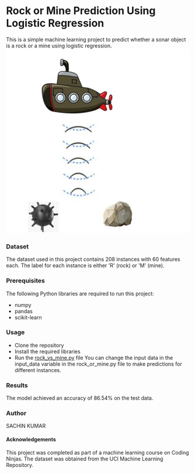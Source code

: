 
# **Rock or Mine Prediction Using Logistic Regression**
This is a simple machine learning project to predict whether a sonar object is a rock or a mine using logistic regression.
![Rock vs mine](https://github.com/sachin-dtu/Rock-vs-Mine-Prediction/blob/main/Rock%20vs%20mine.jpg)

### **Dataset**
The dataset used in this project contains 208 instances with 60 features each. The label for each instance is either 'R' (rock) or 'M' (mine).

### **Prerequisites**
The following Python libraries are required to run this project:

* numpy
* pandas
* scikit-learn
### **Usage**
* Clone the repository
* Install the required libraries
* Run the [rock_vs_mine.py](https://github.com/sachin-dtu/Rock-vs-Mine-Prediction/blob/33921fca9d43cef02c8aad8a3cb36775a886748c/Rock_vs_Mine_Prediction.ipynb) file
You can change the input data in the input_data variable in the rock_or_mine.py file to make predictions for different instances.

### **Results**
The model achieved an accuracy of 86.54% on the test data.

### **Author**
SACHIN KUMAR
#### **Acknowledgements**
This project was completed as part of a machine learning course on Coding Ninjas.
The dataset was obtained from the UCI Machine Learning Repository.
